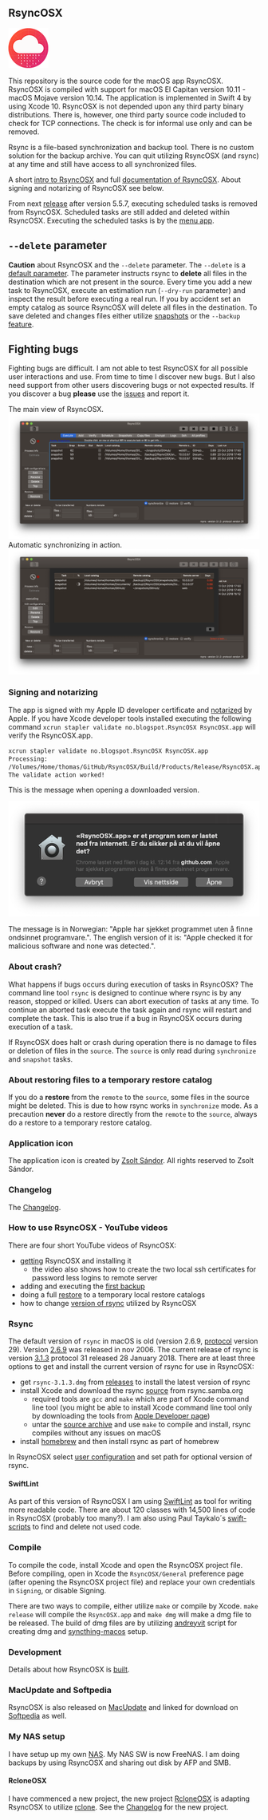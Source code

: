 ## RsyncOSX

![](icon/rsyncosx.png)

This repository is the source code for the macOS app RsyncOSX. RsyncOSX is compiled with support for macOS El Capitan version 10.11 - macOS Mojave version 10.14. The application is implemented in Swift 4 by using Xcode 10. RsyncOSX is not depended upon any third party binary distributions. There is, however, one third party source code included to check for TCP connections. The check is for informal use only and can be removed.

Rsync is a file-based synchronization and backup tool. There is no custom solution for the backup archive. You can quit utilizing RsyncOSX (and rsync) at any time and still have access to all synchronized files.

A short [intro to RsyncOSX](https://rsyncosx.github.io/Intro) and full [documentation of RsyncOSX](https://rsyncosx.github.io/AboutRsyncOSX). About signing and notarizing of RsyncOSX see below.

From next [release](https://github.com/rsyncOSX/RsyncOSX/releases) after version 5.5.7, executing scheduled tasks is removed from RsyncOSX. Scheduled tasks are still added and deleted within RsyncOSX. Executing the scheduled tasks is by the [menu app](https://github.com/rsyncOSX/RsyncOSXsched).

## `--delete` parameter

**Caution** about RsyncOSX and the `--delete` parameter. The `--delete` is a [default parameter](https://rsyncosx.github.io/RsyncParameters). The parameter instructs rsync to **delete** all files in the destination which are not present in the source. Every time you add a new task to RsyncOSX, execute an estimation run (`--dry-run` parameter) and inspect the result before executing a real run. If you by accident set an empty catalog as source RsyncOSX will delete all files in the destination. To save deleted and changes files either utilize [snapshots](https://rsyncosx.github.io/Snapshots) or the `--backup` [feature](https://rsyncosx.github.io/Parameters).

## Fighting bugs

Fighting bugs are difficult. I am not able to test RsyncOSX for all possible user interactions and use. From time to time I discover new bugs. But I also need support from other users discovering bugs or not expected results. If you discover a bug **please** use the [issues](https://github.com/rsyncOSX/RsyncOSX/issues) and report it.  

The main view of RsyncOSX.
![](images/main1.png)
Automatic synchronizing in action.
![](images/main2.png)

### Signing and notarizing

The app is signed with my Apple ID developer certificate and [notarized](https://support.apple.com/en-us/HT202491) by Apple. If you have Xcode developer tools installed executing the following command `xcrun stapler validate no.blogspot.RsyncOSX RsyncOSX.app` will verify the RsyncOSX.app.
```
xcrun stapler validate no.blogspot.RsyncOSX RsyncOSX.app
Processing: /Volumes/Home/thomas/GitHub/RsyncOSX/Build/Products/Release/RsyncOSX.app
The validate action worked!
```
This is the message when opening a downloaded version.

![](images/verify.png)

The message is in Norwegian: "Apple har sjekket programmet uten å finne ondsinnet programvare.". The english version of it is: "Apple checked it for malicious software and none was detected.".

### About crash?

What happens if bugs occurs during execution of tasks in RsyncOSX? The command line tool `rsync` is designed to continue where rsync is by any reason, stopped or killed. Users can abort execution of tasks at any time. To continue an aborted task execute the task again and rsync will restart and complete the task. This is also true if a bug in RsyncOSX occurs during execution of a task.

If RsyncOSX does halt or crash during operation there is no damage to files or deletion of files in the `source`. The `source` is only read during `synchronize` and `snapshot` tasks.

### About restoring files to a temporary restore catalog

If you do a **restore** from the `remote` to the `source`, some files in the source might be deleted. This is due to how rsync works in `synchronize` mode. As a precaution **never** do a restore directly from the `remote` to the `source`, always do a restore to a temporary restore catalog.

### Application icon

The application icon is created by [Zsolt Sándor](https://github.com/graphis). All rights reserved to Zsolt Sándor.

### Changelog

The [Changelog](https://rsyncosx.github.io/Changelog).

### How to use RsyncOSX - YouTube videos

There are four short YouTube videos of RsyncOSX:

- [getting](https://youtu.be/MrT8NzdF9dE) RsyncOSX and installing it
  - the video also shows how to create the two local ssh certificates for password less logins to remote server
- adding and executing the [first backup](https://youtu.be/8oe1lKgiDx8)
- doing a full [restore](https://youtu.be/-R6n_8fl6Ls) to a temporary local restore catalogs
- how to change [version of rsync](https://youtu.be/mVFL25-lo6Y) utilized by RsyncOSX

### Rsync

The default version of `rsync` in macOS is old (version 2.6.9, [protocol](https://rsync.samba.org/how-rsync-works.html) version 29). Version [2.6.9](https://download.samba.org/pub/rsync/src/rsync-2.6.9-NEWS) was released in nov 2006. The current release of rsync is version [3.1.3](https://download.samba.org/pub/rsync/src/rsync-3.1.3-NEWS) protocol 31 released 28 January 2018. There are at least three options to get and install the current version of rsync for use in RsyncOSX:

- get `rsync-3.1.3.dmg` from [releases](https://github.com/rsyncOSX/RsyncOSX/releases) to install the latest version of rsync
- install Xcode and download the rsync [source](https://rsync.samba.org/) from rsync.samba.org
	- required tools are `gcc` and `make` which are part of Xcode command line tool (you might be able to install Xcode command line tool only by downloading the tools from [Apple Developer page](https://developer.apple.com/))
	- untar the [source archive](https://download.samba.org/pub/rsync/src/) and use `make` to compile and install, rsync compiles without any issues on macOS
- install [homebrew](https://en.wikipedia.org/wiki/Homebrew_(package_management_software)) and then install rsync as part of homebrew

In RsyncOSX select [user configuration](https://rsyncosx.github.io/UserConfiguration) and set path for optional version of rsync.

#### SwiftLint

As part of this version of RsyncOSX I am using [SwiftLint](https://github.com/realm/SwiftLint) as tool for writing more readable code. There are about 120 classes with 14,500 lines of code in RsyncOSX (probably too many?). I am also using Paul Taykalo´s [swift-scripts](https://github.com/PaulTaykalo/swift-scripts) to find and delete not used code.

### Compile

To compile the code, install Xcode and open the RsyncOSX project file. Before compiling, open in Xcode the `RsyncOSX/General` preference page (after opening the RsyncOSX project file) and replace your own credentials in `Signing`, or disable Signing.

There are two ways to compile, either utilize `make` or compile by Xcode. `make release` will compile the `RsyncOSX.app` and `make dmg` will make a dmg file to be released.  The build of dmg files are by utilizing [andreyvit](https://github.com/andreyvit/create-dmg) script for creating dmg and [syncthing-macos](https://github.com/syncthing/syncthing-macos) setup.

### Development

Details about how RsyncOSX is [built](https://rsyncosx.github.io/Source).

### MacUpdate and Softpedia

RsyncOSX is also released on [MacUpdate](https://www.macupdate.com/app/mac/56516/rsyncosx) and linked for download on [Softpedia](http://mac.softpedia.com/get/Internet-Utilities/RsyncOSX.shtml) as well.

### My NAS setup

I have setup up my own [NAS](https://rsyncosx.github.io/DIYNAS). My NAS SW is now FreeNAS. I am doing backups by using RsyncOSX and sharing out disk by AFP and SMB.

#### RcloneOSX

I have commenced a new project, the new project [RcloneOSX](https://github.com/rsyncOSX/rcloneosx) is adapting RsyncOSX to utilize [rclone](https://rclone.org). See the [Changelog](https://rsyncosx.github.io/RcloneChangelog) for the new project.
